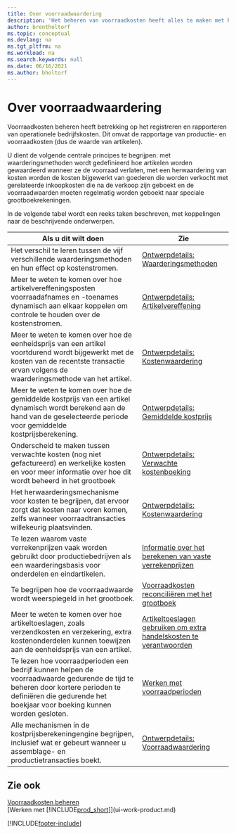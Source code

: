 ```yaml
---
title: Over voorraadwaardering
description: 'Het beheren van voorraadkosten heeft alles te maken met het vastleggen en rapporteren van bedrijfskosten, inclusief het rapporteren van productiekosten en voorraadkosten.'
author: brentholtorf
ms.topic: conceptual
ms.devlang: na
ms.tgt_pltfrm: na
ms.workload: na
ms.search.keywords: null
ms.date: 06/16/2021
ms.author: bholtorf
---
```

# Over voorraadwaardering
Voorraadkosten beheren heeft betrekking op het registreren en rapporteren van operationele bedrijfskosten. Dit omvat de rapportage van productie- en voorraadkosten (dus de waarde van artikelen).  

 U dient de volgende centrale principes te begrijpen: met waarderingsmethoden wordt gedefinieerd hoe artikelen worden gewaardeerd wanneer ze de voorraad verlaten, met een herwaardering van kosten worden de kosten bijgewerkt van goederen die worden verkocht met gerelateerde inkoopkosten die na de verkoop zijn geboekt en de voorraadwaarden moeten regelmatig worden geboekt naar speciale grootboekrekeningen.  

 In de volgende tabel wordt een reeks taken beschreven, met koppelingen naar de beschrijvende onderwerpen.   

|**Als u dit wilt doen**|**Zie**|  
|------------|-------------|  
|Het verschil te leren tussen de vijf verschillende waarderingsmethoden en hun effect op kostenstromen.|[Ontwerpdetails: Waarderingsmethoden](design-details-costing-methods.md)|  
|Meer te weten te komen over hoe artikelvereffeningsposten voorraadafnames en -toenames dynamisch aan elkaar koppelen om controle te houden over de kostenstromen.|[Ontwerpdetails: Artikelvereffening](design-details-item-application.md)|  
|Meer te weten te komen over hoe de eenheidsprijs van een artikel voortdurend wordt bijgewerkt met de kosten van de recentste transactie ervan volgens de waarderingsmethode van het artikel.|[Ontwerpdetails: Kostenwaardering](design-details-cost-adjustment.md)|  
|Meer te weten te komen over hoe de gemiddelde kostprijs van een artikel dynamisch wordt berekend aan de hand van de geselecteerde periode voor gemiddelde kostprijsberekening.|[Ontwerpdetails: Gemiddelde kostprijs](design-details-average-cost.md)|  
|Onderscheid te maken tussen verwachte kosten (nog niet gefactureerd) en werkelijke kosten en voor meer informatie over hoe dit wordt beheerd in het grootboek|[Ontwerpdetails: Verwachte kostenboeking](design-details-expected-cost-posting.md)|  
|Het herwaarderingsmechanisme voor kosten te begrijpen, dat ervoor zorgt dat kosten naar voren komen, zelfs wanneer voorraadtransacties willekeurig plaatsvinden.|[Ontwerpdetails: Kostenwaardering](design-details-cost-adjustment.md)|  
|Te lezen waarom vaste verrekenprijzen vaak worden gebruikt door productiebedrijven als een waarderingsbasis voor onderdelen en eindartikelen.|[Informatie over het berekenen van vaste verrekenprijzen](finance-about-calculating-standard-cost.md)|  
|Te begrijpen hoe de voorraadwaarde wordt weerspiegeld in het grootboek.|[Voorraadkosten reconciliëren met het grootboek](finance-how-to-post-inventory-costs-to-the-general-ledger.md)|  
|Meer te weten te komen over hoe artikeltoeslagen, zoals verzendkosten en verzekering, extra kostenonderdelen kunnen toewijzen aan de eenheidsprijs van een artikel.|[Artikeltoeslagen gebruiken om extra handelskosten te verantwoorden](payables-how-assign-item-charges.md)|  
|Te lezen hoe voorraadperioden een bedrijf kunnen helpen de voorraadwaarde gedurende de tijd te beheren door kortere perioden te definiëren die gedurende het boekjaar voor boeking kunnen worden gesloten.|[Werken met voorraadperioden](finance-how-to-work-with-inventory-periods.md)|  
|Alle mechanismen in de kostprijsberekeningengine begrijpen, inclusief wat er gebeurt wanneer u assemblage- en productietransacties boekt.|[Ontwerpdetails: Voorraadwaardering](design-details-inventory-costing.md)|  

## Zie ook
[Voorraadkosten beheren](finance-manage-inventory-costs.md)    
[Werken met [!INCLUDE[prod_short](includes/prod_short.md)]](ui-work-product.md)


[!INCLUDE[footer-include](includes/footer-banner.md)]